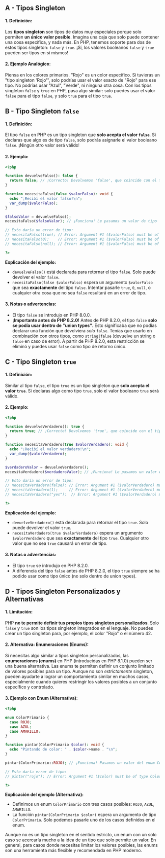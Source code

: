 ## A - Tipos Singleton

#### 1. **Definición:**

Los **tipos singleton** son tipos de datos muy especiales porque solo permiten **un único valor posible**. Imagina una caja que solo puede contener una cosa específica, y nada más. En PHP, tenemos soporte para dos de estos tipos singleton: `false` y `true`. ¡Sí, los valores booleanos `false` y `true` pueden ser tipos en sí mismos!

#### 2. **Ejemplo Analógico:**

Piensa en los colores primarios. "Rojo" es un color específico. Si tuvieras un "tipo singleton 'Rojo'", solo podrías usar el valor exacto de "Rojo" para ese tipo. No podrías usar "Azul", "Verde", ni ninguna otra cosa. Con los tipos singleton `false` y `true` en PHP, pasa algo similar: solo puedes usar el valor `false` para el tipo `false`, y solo `true` para el tipo `true`.

## B - Tipo Singleton `false`

#### 1. **Definición:**

El tipo `false` en PHP es un tipo singleton que **solo acepta el valor `false`**. Si declaras que algo es de tipo `false`, solo podrás asignarle el valor booleano `false`. ¡Ningún otro valor será válido!

#### 2. **Ejemplo:**

```php
<?php

function devuelveFalso(): false {
  return false; // ¡Correcto! Devolvemos 'false', que coincide con el tipo de retorno 'false'
}

function necesitaFalso(false $valorFalso): void {
  echo "¡Recibí el valor falso!\n";
  var_dump($valorFalso);
}

$falsoValor = devuelveFalso();
necesitaFalso($falsoValor); // ¡Funciona! Le pasamos un valor de tipo 'false'

// Esto daría un error de tipo:
// necesitaFalso(true); // Error: Argument #1 ($valorFalso) must be of type false, bool(true) given
// necesitaFalso(0);    // Error: Argument #1 ($valorFalso) must be of type false, int(0) given
// necesitaFalso(null); // Error: Argument #1 ($valorFalso) must be of type false, null given

?>
```

**Explicación del ejemplo:**

- `devuelveFalso()` está declarada para retornar el tipo `false`. Solo puede devolver el valor `false`.
- `necesitaFalso(false $valorFalso)` espera un argumento `$valorFalso` que sea **exactamente** del tipo `false`. Intentar pasarle `true`, `0`, `null`, o cualquier otra cosa que no sea `false` resultará en un error de tipo.

#### 3. **Notas o advertencias:**

- El tipo `false` se introdujo en PHP 8.0.0.
- **¡Importante antes de PHP 8.2.0!** Antes de PHP 8.2.0, el tipo `false` **solo se podía usar dentro de "union types"**. Esto significaba que no podías declarar una función que devolviera _solo_ `false`. Tenías que usarlo en combinación con otros tipos, como `string|false` (devuelve un string o `false` en caso de error). A partir de PHP 8.2.0, esta restricción se eliminó y puedes usar `false` como tipo de retorno único.

## C - Tipo Singleton `true`

#### 1. **Definición:**

Similar al tipo `false`, el tipo `true` es un tipo singleton que **solo acepta el valor `true`**. Si declaras algo como tipo `true`, solo el valor booleano `true` será válido.

#### 2. **Ejemplo:**

```php
<?php

function devuelveVerdadero(): true {
  return true; // ¡Correcto! Devolvemos 'true', que coincide con el tipo de retorno 'true'
}

function necesitaVerdadero(true $valorVerdadero): void {
  echo "¡Recibí el valor verdadero!\n";
  var_dump($valorVerdadero);
}

$verdaderoValor = devuelveVerdadero();
necesitaVerdadero($verdaderoValor); // ¡Funciona! Le pasamos un valor de tipo 'true'

// Esto daría un error de tipo:
// necesitaVerdadero(false); // Error: Argument #1 ($valorVerdadero) must be of type true, bool(false) given
// necesitaVerdadero(1);     // Error: Argument #1 ($valorVerdadero) must be of type true, int(1) given
// necesitaVerdadero("yes");  // Error: Argument #1 ($valorVerdadero) must be of type true, string("yes") given

?>
```

**Explicación del ejemplo:**

- `devuelveVerdadero()` está declarada para retornar el tipo `true`. Solo puede devolver el valor `true`.
- `necesitaVerdadero(true $valorVerdadero)` espera un argumento `$valorVerdadero` que sea **exactamente** del tipo `true`. Cualquier otro valor que no sea `true` causará un error de tipo.

#### 3. **Notas o advertencias:**

- El tipo `true` se introdujo en PHP 8.2.0.
- A diferencia del tipo `false` antes de PHP 8.2.0, el tipo `true` siempre se ha podido usar como tipo único (no solo dentro de union types).

## D - Tipos Singleton Personalizados y Alternativas

#### 1. **Limitación:**

PHP **no te permite definir tus propios tipos singleton personalizados**. Solo `false` y `true` son los tipos singleton integrados en el lenguaje. No puedes crear un tipo singleton para, por ejemplo, el color "Rojo" o el número 42.

#### 2. **Alternativa: Enumeraciones (Enums):**

Si necesitas algo similar a tipos singleton personalizados, las **enumeraciones (enums)** en PHP (introducidas en PHP 8.1.0) pueden ser una buena alternativa. Las enums te permiten definir un conjunto limitado de valores posibles para un tipo. Aunque no son _estrictamente_ singleton, pueden ayudarte a lograr un comportamiento similar en muchos casos, especialmente cuando quieres restringir los valores posibles a un conjunto específico y controlado.

#### 3. **Ejemplo con Enum (Alternativa):**

```php
<?php

enum ColorPrimario {
  case ROJO;
  case AZUL;
  case AMARILLO;
}

function pintar(ColorPrimario $color): void {
  echo "Pintando de color: " . $color->name . "\n";
}

pintar(ColorPrimario::ROJO); // ¡Funciona! Pasamos un valor del enum ColorPrimario

// Esto daría error de tipo:
// pintar("rojo"); // Error: Argument #1 ($color) must be of type ColorPrimario, string("rojo") given

?>
```

**Explicación del ejemplo (Alternativa):**

- Definimos un enum `ColorPrimario` con tres casos posibles: `ROJO`, `AZUL`, `AMARILLO`.
- La función `pintar(ColorPrimario $color)` espera un argumento de tipo `ColorPrimario`. Solo podemos pasarle uno de los casos definidos en el enum.

Aunque no es un tipo singleton en el sentido estricto, un enum con un solo caso se acercaría mucho a la idea de un tipo que solo permite un valor. En general, para casos donde necesitas limitar los valores posibles, las enums son una herramienta más flexible y recomendada en PHP moderno.
